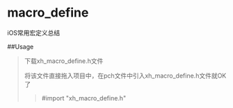 # macro_define
iOS常用宏定义总结


##Usage

>下载xh_macro_define.h文件
>
>将该文件直接拖入项目中，在pch文件中引入xh_macro_define.h文件就OK了
>>#import "xh_macro_define.h"
